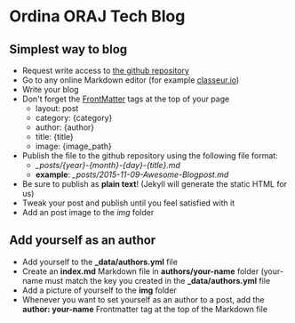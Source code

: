 # Ordina ORAJ Tech Blog
## Simplest way to blog
- Request write access to [the github repository](https://github.com/ordina-oraj/ordina-oraj.github.io)
- Go to any online Markdown editor (for example [classeur.io](https://app.classeur.io))
- Write your blog
- Don't forget the [FrontMatter](http://jekyllrb.com/docs/frontmatter/) tags at the top of your page
	- layout: post
	- category: {category}
	- author: {author}
	- title: {title}
	- image: {image_path}
- Publish the file to the github repository using the following file format:
	- *_posts/{year}-{month}-{day}-{title}.md*
	- **example**: *_posts/2015-11-09-Awesome-Blogpost.md*
- Be sure to publish as **plain text**! (Jekyll will generate the static HTML for us)
- Tweak your post and publish until you feel satisfied with it
- Add an post image to the *img* folder

## Add yourself as an author
- Add yourself to the **_data/authors.yml** file
- Create an **index.md** Markdown file in **authors/your-name** folder (your-name must match the key you created in the **_data/authors.yml** file
- Add a picture of yourself to the **img** folder
- Whenever you want to set yourself as an author to a post, add the **author: your-name** Frontmatter tag at the top of the Markdown file
